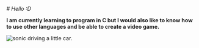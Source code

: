 *# Hello :D*

**I am currently learning to program in C but I would also like to know how to use other languages ​​and be able to create a video game.**

![sonic driving a little car.](https://i.pinimg.com/564x/b6/ba/02/b6ba0219a0771ec510d8bd8139d2325e.jpg)
